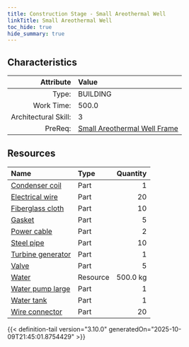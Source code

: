 ```yaml
---
title: Construction Stage - Small Areothermal Well
linkTitle: Small Areothermal Well
toc_hide: true
hide_summary: true
---
```

<!-- This is generated by the MarsSim HelpGenertor, do not edit. -->

## Characteristics

| Attribute      | Value |
|--------:|:------|
|Type:|BUILDING|
|Work Time:|500.0|
|Architectural Skill:|3|
|PreReq:|[Small Areothermal Well Frame](/docs/definitions/construction/small-areothermal-well-frame)|

## Resources

| Name | Type | Quantity |
|:-----|:-----|-----:|
|[Condenser coil](/docs/definitions/part/condenser-coil)|Part|1|
|[Electrical wire](/docs/definitions/part/electrical-wire)|Part|20|
|[Fiberglass cloth](/docs/definitions/part/fiberglass-cloth)|Part|10|
|[Gasket](/docs/definitions/part/gasket)|Part|5|
|[Power cable](/docs/definitions/part/power-cable)|Part|2|
|[Steel pipe](/docs/definitions/part/steel-pipe)|Part|10|
|[Turbine generator](/docs/definitions/part/turbine-generator)|Part|1|
|[Valve](/docs/definitions/part/valve)|Part|5|
|[Water](/docs/definitions/resource/water)|Resource|500.0 kg|
|[Water pump large](/docs/definitions/part/water-pump-large)|Part|1|
|[Water tank](/docs/definitions/part/water-tank)|Part|1|
|[Wire connector](/docs/definitions/part/wire-connector)|Part|20|




{{< definition-tail version="3.10.0" generatedOn="2025-10-09T21:45:01.8754429" >}}

